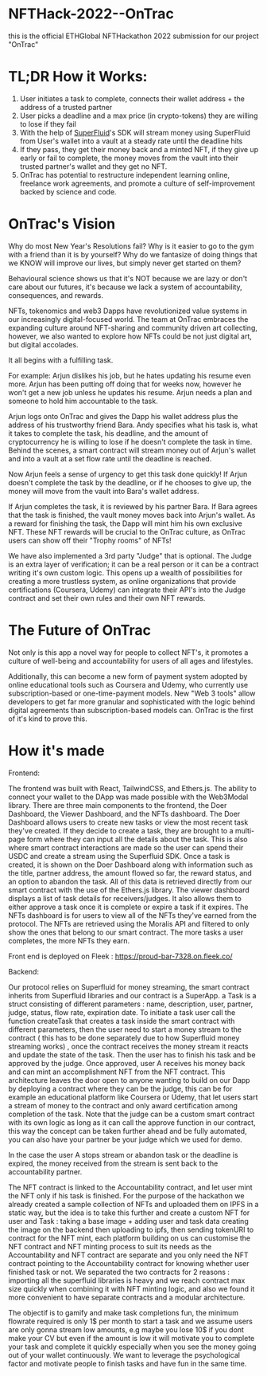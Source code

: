 # NFTHack-2022--OnTrac
this is the official ETHGlobal NFTHackathon 2022 submission for our project "OnTrac"



# TL;DR How it Works:
1. User initiates a task to complete, connects their wallet address + the address of a trusted partner
2. User picks a deadline and a max price (in crypto-tokens) they are willing to lose if they fail
3. With the help of [SuperFluid](https://www.superfluid.finance/home)'s SDK will stream money using SuperFluid from User's wallet into a vault at a steady rate until the deadline hits
4. If they pass, they get their money back and a minted NFT, if they give up early or fail to complete, the money moves from the vault into their trusted partner's wallet and they get no NFT.
5. OnTrac has potential to restructure independent learning online, freelance work agreements, and promote a culture of self-improvement backed by science and code.


# OnTrac's Vision
Why do most New Year's Resolutions fail? 
Why is it easier to go to the gym with a friend than it is by yourself? 
Why do we fantasize of doing things that we KNOW will improve our lives, but simply never get started on them? 

Behavioural science shows us that it's NOT because we are lazy or don't care about our futures, it's because we lack a system of accountability, consequences, and rewards.

NFTs, tokenomics and web3 Dapps have revolutionized value systems in our increasingly digital-focused world. The team at OnTrac embraces the expanding culture around NFT-sharing and community driven art collecting, however, we also wanted to explore how NFTs could be not just digital art, but digital accolades.

It all begins with a fulfilling task. 

For example: 
Arjun dislikes his job, but he hates updating his resume even more. Arjun has been putting off doing that for weeks now, however he won't get a new job unless he updates his resume. Arjun needs a plan and someone to hold him accountable to the task. 

Arjun logs onto OnTrac and gives the Dapp his wallet address plus the address of his trustworthy friend Bara. Andy specifies what his task is, what it takes to complete the task, his deadline, and the amount of cryptocurrency he is willing to lose if he doesn't complete the task in time. Behind the scenes, a smart contract will stream money out of Arjun's wallet and into a vault at a set flow rate until the deadline is reached. 

Now Arjun feels a sense of urgency to get this task done quickly! If Arjun doesn't complete the task by the deadline, or if he chooses to give up, the money will move from the vault into Bara's wallet address.

If Arjun completes the task, it is reviewed by his partner Bara. If Bara agrees that the task is finished, the vault money moves back into Arjun's wallet. As a reward for finishing the task, the Dapp will mint him his own exclusive NFT. These NFT rewards will be crucial to the OnTrac culture, as OnTrac users can show off their "Trophy rooms" of NFTs!

We have also implemented a 3rd party "Judge" that is optional. The Judge is an extra layer of verification; it can be a real person or it can be a contract writing it's own custom logic. This opens up a wealth of possibilities for creating a more trustless system, as online organizations that provide certifications (Coursera, Udemy) can integrate their API's into the Judge contract and set their own rules and their own NFT rewards.

# The Future of OnTrac
Not only is this app a novel way for people to collect NFT's, it promotes a culture of well-being and accountability for users of all ages and lifestyles. 

Additionally, this can become a new form of payment system adopted by online educational tools such as Coursera and Udemy, who currently use subscription-based or one-time-payment models. New "Web 3 tools" allow developers to get far more granular and sophisticated with the logic behind digital agreements than subscription-based models can. OnTrac is the first of it's kind to prove this.

# How it's made

Frontend:

The frontend was built with React, TailwindCSS, and Ethers.js. The ability to connect your wallet to the DApp was made possible with the Web3Modal library. There are three main components to the frontend, the Doer Dashboard, the Viewer Dashboard, and the NFTs dashboard. The Doer Dashboard allows users to create new tasks or view the most recent task they've created. If they decide to create a task, they are brought to a multi-page form where they can input all the details about the task. This is also where smart contract interactions are made so the user can spend their USDC and create a stream using the Superfluid SDK. Once a task is created, it is shown on the Doer Dashboard along with information such as the title, partner address, the amount flowed so far, the reward status, and an option to abandon the task. All of this data is retrieved directly from our smart contract with the use of the Ethers.js library. The viewer dashboard displays a list of task details for receivers/judges. It also allows them to either approve a task once it is complete or expire a task if it expires. The NFTs dashboard is for users to view all of the NFTs they've earned from the protocol. The NFTs are retrieved using the Moralis API and filtered to only show the ones that belong to our smart contract. The more tasks a user completes, the more NFTs they earn.

Front end is deployed on Fleek : https://proud-bar-7328.on.fleek.co/

Backend:

Our protocol relies on Superfluid for money streaming, the smart contract inherits from Superfluid libraries and our contract is a SuperApp. a Task is a struct consisting of different parameters : name, description, user, partner, judge, status, flow rate, expiration date. To initiate a task user call the function createTask that creates a task inside the smart contract with different parameters, then the user need to start a money stream to the contract ( this has to be done separately due to how Superfluid money streaming works) , once the contract receives the money stream it reacts and update the state of the task. Then the user has to finish his task and be approved by the judge. Once approved, user A receives his money back and can mint an accomplishment NFT from the NFT contract. This architecture leaves the door open to anyone wanting to build on our Dapp by deploying a contract where they can be the judge, this can be for example an educational platform like Coursera or Udemy, that let users start a stream of money to the contract and only award certification among completion of the task. Note that the judge can be a custom smart contract with its own logic as long as it can call the approve function in our contract, this way the concept can be taken further ahead and be fully automated, you can also have your partner be your judge which we used for demo.

In the case the user A stops stream or abandon task or the deadline is expired, the money received from the stream is sent back to the accountability partner.

The NFT contract is linked to the Accountability contract, and let user mint the NFT only if his task is finished. For the purpose of the hackathon we already created a sample collection of NFTs and uploaded them on IPFS in a static way, but the idea is to take this further and create a custom NFT for user and Task : taking a base image + adding user and task data creating the image on the backend then uploading to ipfs, then sending tokenURI to contract for the NFT mint, each platform building on us can customise the NFT contract and NFT minting process to suit its needs as the Accountability and NFT contract are separate and you only need the NFT contract pointing to the Accountability contract for knowing whether user finished task or not. We separated the two contracts for 2 reasons : importing all the superfluid libraries is heavy and we reach contract max size quickly when combining it with NFT minting logic, and also we found it more convenient to have separate contracts and a modular architecture.

The objectif is to gamify and make task completions fun, the minimum flowrate required is only 1$ per month to start a task and we assume users are only gonna stream low amounts, e.g maybe you lose 10$ if you dont make your CV but even if the amount is low it will motivate you to complete your task and complete it quickly especially when you see the money going out of your wallet continuously. We want to leverage the psychological factor and motivate people to finish tasks and have fun in the same time.




